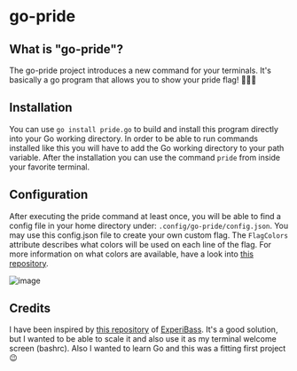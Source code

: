 # go-pride

## What is "go-pride"?
The go-pride project introduces a new command for your terminals. It's basically a go program that allows you to show your pride flag! 🏳️‍🌈😃

## Installation
You can use `go install pride.go` to build and install this program directly into your Go working directory. In order to be able to run commands installed like this you will have to add the Go working directory to your path variable.
After the installation you can use the command `pride` from inside your favorite terminal.

## Configuration
After executing the pride command at least once, you will be able to find a config file in your home directory under: `.config/go-pride/config.json`.
You may use this config.json file to create your own custom flag.
The `FlagColors` attribute describes what colors will be used on each line of the flag. For more information on what colors are available, have a look into [this repository](https://github.com/gookit/color).

![image](https://github.com/gookit/color/raw/master/_examples/images/color-256.png)

## Credits
I have been inspired by [this repository](https://github.com/ExperiBass/cli-pride-flags) of [ExperiBass](https://github.com/ExperiBass).
It's a good solution, but I wanted to be able to scale it and also use it as my terminal welcome screen (bashrc). 
Also I wanted to learn Go and this was a fitting first project 😉
